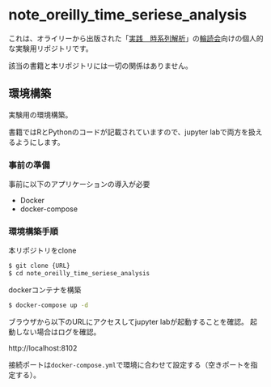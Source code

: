 # note_oreilly_time_seriese_analysis

これは、オライリーから出版された「[実践　時系列解析](https://www.oreilly.co.jp/books/9784873119601/)」の[輪読会](https://reading-circle-beginners.connpass.com/event/227344/)向けの個人的な実験用リポジトリです。

該当の書籍と本リポジトリには一切の関係はありません。

## 環境構築

実験用の環境構築。

書籍ではRとPythonのコードが記載されていますので、jupyter labで両方を扱えるようにします。

### 事前の準備

事前に以下のアプリケーションの導入が必要

- Docker
- docker-compose

### 環境構築手順

本リポジトリをclone

```bash
$ git clone {URL}
$ cd note_oreilly_time_seriese_analysis
```

dockerコンテナを構築

```bash
$ docker-compose up -d
```

ブラウザから以下のURLにアクセスしてjupyter labが起動することを確認。
起動しない場合はログを確認。

http://localhost:8102

接続ポートは`docker-compose.yml`で環境に合わせて設定する（空きポートを指定する）。
